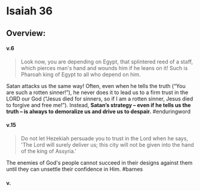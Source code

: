 # Isaiah 36

## Overview:



#### v.6
>Look now, you are depending on Egypt, that splintered reed of a staff, which pierces man's hand and wounds him if he leans on it! Such is Pharoah king of Egypt to all who depend on him.

Satan attacks us the same way! Often, even when he tells the truth (“You are such a rotten sinner!”), he never does it to lead us to a firm trust in the LORD our God (“Jesus died for sinners, so if I am a rotten sinner, Jesus died to forgive and free me!”). Instead, **Satan’s strategy – even if he tells us the truth – is always to demoralize us and drive us to despair.**
#enduringword 

#### v.15
>Do not let Hezekiah persuade you to trust in the Lord when he says, 'The Lord will surely deliver us; this city will not be given into the hand of the king of Assyria.'

The enemies of God's people cannot succeed in their designs against them until they can unsettle their confidence in Him.
#barnes 

#### v.
>

